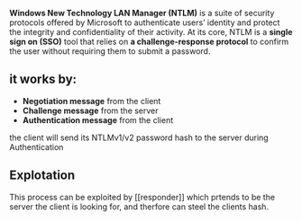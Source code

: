 **Windows New Technology LAN Manager (NTLM)** is a suite of security protocols offered by Microsoft to authenticate users’ identity and protect the integrity and confidentiality of their activity. At its core, NTLM is a **single sign on (SSO)** tool that relies on **a challenge-response protocol** to confirm the user without requiring them to submit a password.

## it works by:
- **Negotiation message** from the client
- **Challenge message** from the server
- **Authentication message** from the client

the client will send its NTLMv1/v2 password hash to the server during Authentication

## Explotation
This process can be exploited by [[responder]] which prtends to be the server the client is looking for, and therfore can steel the clients hash.